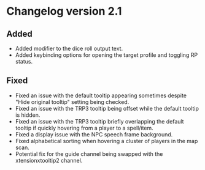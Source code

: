 # Changelog version 2.1

## Added

- Added modifier to the dice roll output text.
- Added keybinding options for opening the target profile and toggling RP status.

## Fixed

- Fixed an issue with the default tooltip appearing sometimes despite "Hide original tooltip" setting being checked.
- Fixed an issue with the TRP3 tooltip being offset while the default tooltip is hidden.
- Fixed an issue with the TRP3 tooltip briefly overlapping the default tooltip if quickly hovering from a player to a spell/item.
- Fixed a display issue with the NPC speech frame background.
- Fixed alphabetical sorting when hovering a cluster of players in the map scan.
- Potential fix for the guide channel being swapped with the xtensionxtooltip2 channel.
